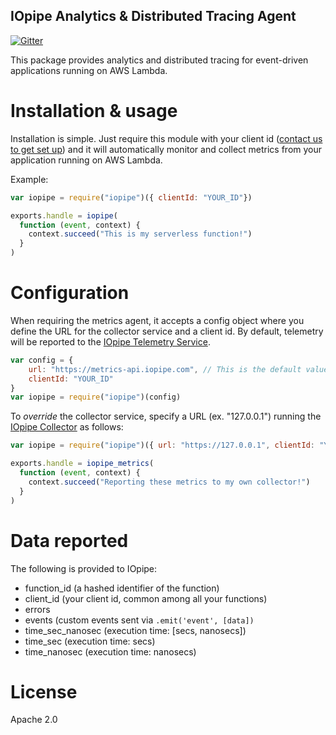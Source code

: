 IOpipe Analytics & Distributed Tracing Agent
--------------------------------------------
[![Gitter](https://img.shields.io/gitter/room/nwjs/nw.js.svg?maxAge=2592000)](https://gitter.im/iopipe/iopipe)

This package provides analytics and distributed tracing for
event-driven applications running on AWS Lambda.

# Installation & usage

Installation is simple. Just require this module with your client id
([contact us to get set up](mailto:support@iopipe.com)) and it will
automatically monitor and collect metrics from your application
running on AWS Lambda.

Example:

```javascript
var iopipe = require("iopipe")({ clientId: "YOUR_ID"})

exports.handle = iopipe(
  function (event, context) {
    context.succeed("This is my serverless function!")
  }
)
```

# Configuration

When requiring the metrics agent, it accepts a config object where
you define the URL for the collector service and a client id. By default,
telemetry will be reported to the [IOpipe Telemetry Service](https://www.iopipe.com/).

```javascript
var config = {
    url: "https://metrics-api.iopipe.com", // This is the default value
    clientId: "YOUR_ID"
}
var iopipe = require("iopipe")(config)
```

To _override_ the collector service, specify a URL (ex. "127.0.0.1")
running the [IOpipe Collector](https://github.com/iopipe/iopipe-collector)
as follows:

```javascript
var iopipe = require("iopipe")({ url: "https://127.0.0.1", clientId: "YOUR_ID" })

exports.handle = iopipe_metrics(
  function (event, context) {
    context.succeed("Reporting these metrics to my own collector!")
  }
)
```

# Data reported

The following is provided to IOpipe:

 - function_id (a hashed identifier of the function)
 - client_id (your client id, common among all your functions)
 - errors
 - events       (custom events sent via `.emit('event', [data])`
 - time_sec_nanosec  (execution time: [secs, nanosecs])
 - time_sec          (execution time: secs)
 - time_nanosec      (execution time: nanosecs)

# License

Apache 2.0

